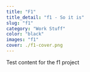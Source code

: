 ```yaml
---
title: "F1"
title_detail: "f1 - So it is"
slug: "f1"
category: "Work Stuff"
color: "black"
images: "f1"
cover: ./f1-cover.png
---
```


Test content for the f1 project

